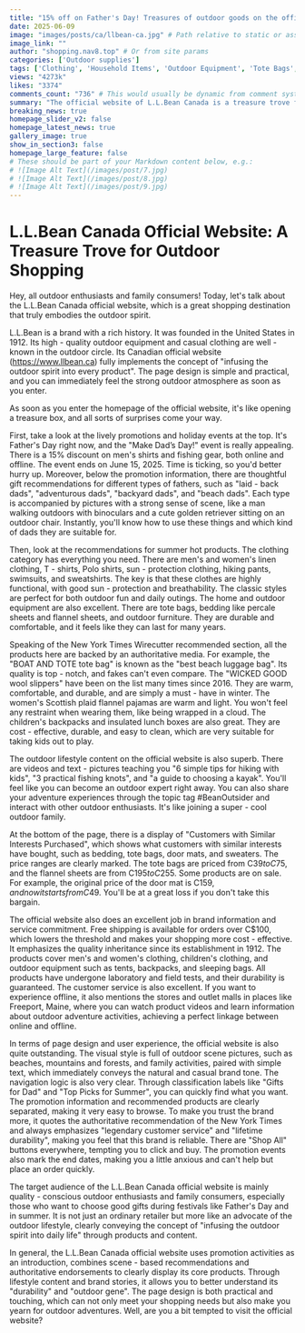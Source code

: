```yaml
---
title: "15% off on Father's Day! Treasures of outdoor goods on the official website of L.L.Bean Canada are waiting for you to grab."
date: 2025-06-09
image: "images/posts/ca/llbean-ca.jpg" # Path relative to static or assets
image_link: ""
author: "shopping.nav8.top" # Or from site params
categories: ['Outdoor supplies']
tags: ['Clothing', 'Household Items', 'Outdoor Equipment', 'Tote Bags', 'Wool Slippers', 'Flannel Pajamas', "Children's Backpacks", 'Insulated Lunch Boxes', 'Kayaks', 'Online Store Services', 'Free Delivery Service', 'Customer Service', 'Summer Equipment', 'Sun Protection Clothing', 'Tents', 'Skiing Equipment', 'Lightweight Backpacks', "Children's T-shirts", 'Accessories', 'Snowboard', 'Ski Pants', 'One-piece Suit', 'Snowshoe Straps', 'Corduroy Jacket', 'Countertop Appliances', 'Large Appliances', 'KitchenAid', 'Wireless Series', 'Coffee and Espresso Machines', 'Food Processors', 'Blenders', 'Handheld Blenders', 'Kettles', 'Countertop Ovens', 'Toasters', 'Refrigerators', 'Stoves', 'Cooktops', 'Built-in Ovens', 'Dishwashers', 'Summer Beauty Gift Set', 'Sun Protection Set', 'Water Bottles', 'Non-alcoholic Beer', 'Health and Personal Care Products', 'Sports and Outdoor Products', 'Toys and Games', 'Prime Membership Plan', 'Subscribe & Save Membership Subscription Service', 'Shirts', 'Blazer', 'Polo Shirts', 'Hoodies', 'Pants', 'Knitted Shorts', 'Designer Brand Clothing', 'Customized Service', 'Fashion Information and Styling Guides', 'Legal Industry Services', "Men's Clothing", "Women's Clothing", "Children's Products", 'Outdoor Supplies', 'Camping Equipment', 'Hiking Shoes', 'Folding Chairs', 'Road Running Shoes', "Men's Hats", "Men's Footwear", "Women's Rain Gear", "Children's Equipment", 'Canoes', 'Pick up in-store', 'Workwear', 'Casual wear', 'Tablet Computers', 'Headphones', 'Sleeping Bags', 'Running Shoes', 'Solar Generators', 'Fishing Kayaks', 'Fishing Rods', 'Life Jackets', 'Camping Tents', 'Mosquito Repellent Devices', 'Camping Chairs', 'Expedition Backpacks', 'Coolers', 'Waterproof Jackets', 'Rain Boots', 'Tackle Boxes', 'Fish Finders', 'Brand-name Fishing Gear', 'Hydro Flask Water Bottles', 'Work Pants', "Women's Shirts", "Women's Jeans", "Women's Shorts", "Women's Jackets", 'Sets']
views: "4273k"
likes: "3374"
comments_count: "736" # This would usually be dynamic from comment system
summary: "The official website of L.L.Bean Canada is a treasure trove for outdoor shopping. Its user - friendly web pages are full of an outdoor atmosphere. There are Father's Day promotions and popular summer products. The section recommended by The New York Times also offers great items. Additionally, there is outdoor lifestyle content available for learning and sharing. Orders over C$100 enjoy free shipping, and the product quality is guaranteed. It is suitable for outdoor enthusiasts who value quality and family consumers. "
breaking_news: true   
homepage_slider_v2: false  
homepage_latest_news: true  
gallery_image: true  
show_in_section3: false
homepage_large_feature: false
# These should be part of your Markdown content below, e.g.:
# ![Image Alt Text](/images/post/7.jpg)
# ![Image Alt Text](/images/post/8.jpg)
# ![Image Alt Text](/images/post/9.jpg)
---
```


# L.L.Bean Canada Official Website: A Treasure Trove for Outdoor Shopping

Hey, all outdoor enthusiasts and family consumers! Today, let's talk about the L.L.Bean Canada official website, which is a great shopping destination that truly embodies the outdoor spirit.

L.L.Bean is a brand with a rich history. It was founded in the United States in 1912. Its high - quality outdoor equipment and casual clothing are well - known in the outdoor circle. Its Canadian official website (https://www.llbean.ca) fully implements the concept of "infusing the outdoor spirit into every product". The page design is simple and practical, and you can immediately feel the strong outdoor atmosphere as soon as you enter.

As soon as you enter the homepage of the official website, it's like opening a treasure box, and all sorts of surprises come your way.

First, take a look at the lively promotions and holiday events at the top. It's Father's Day right now, and the "Make Dad’s Day!" event is really appealing. There is a 15% discount on men's shirts and fishing gear, both online and offline. The event ends on June 15, 2025. Time is ticking, so you'd better hurry up. Moreover, below the promotion information, there are thoughtful gift recommendations for different types of fathers, such as "laid - back dads", "adventurous dads", "backyard dads", and "beach dads". Each type is accompanied by pictures with a strong sense of scene, like a man walking outdoors with binoculars and a cute golden retriever sitting on an outdoor chair. Instantly, you'll know how to use these things and which kind of dads they are suitable for.

Then, look at the recommendations for summer hot products. The clothing category has everything you need. There are men's and women's linen clothing, T - shirts, Polo shirts, sun - protection clothing, hiking pants, swimsuits, and sweatshirts. The key is that these clothes are highly functional, with good sun - protection and breathability. The classic styles are perfect for both outdoor fun and daily outings. The home and outdoor equipment are also excellent. There are tote bags, bedding like percale sheets and flannel sheets, and outdoor furniture. They are durable and comfortable, and it feels like they can last for many years.

Speaking of the New York Times Wirecutter recommended section, all the products here are backed by an authoritative media. For example, the "BOAT AND TOTE tote bag" is known as the "best beach luggage bag". Its quality is top - notch, and fakes can't even compare. The "WICKED GOOD wool slippers" have been on the list many times since 2016. They are warm, comfortable, and durable, and are simply a must - have in winter. The women's Scottish plaid flannel pajamas are warm and light. You won't feel any restraint when wearing them, like being wrapped in a cloud. The children's backpacks and insulated lunch boxes are also great. They are cost - effective, durable, and easy to clean, which are very suitable for taking kids out to play.

The outdoor lifestyle content on the official website is also superb. There are videos and text - pictures teaching you "6 simple tips for hiking with kids", "3 practical fishing knots", and "a guide to choosing a kayak". You'll feel like you can become an outdoor expert right away. You can also share your adventure experiences through the topic tag #BeanOutsider and interact with other outdoor enthusiasts. It's like joining a super - cool outdoor family.

At the bottom of the page, there is a display of "Customers with Similar Interests Purchased", which shows what customers with similar interests have bought, such as bedding, tote bags, door mats, and sweaters. The price ranges are clearly marked. The tote bags are priced from C$39 to C$75, and the flannel sheets are from C$195 to C$255. Some products are on sale. For example, the original price of the door mat is C$159, and now it starts from C$49. You'll be at a great loss if you don't take this bargain.

The official website also does an excellent job in brand information and service commitment. Free shipping is available for orders over C$100, which lowers the threshold and makes your shopping more cost - effective. It emphasizes the quality inheritance since its establishment in 1912. The products cover men's and women's clothing, children's clothing, and outdoor equipment such as tents, backpacks, and sleeping bags. All products have undergone laboratory and field tests, and their durability is guaranteed. The customer service is also excellent. If you want to experience offline, it also mentions the stores and outlet malls in places like Freeport, Maine, where you can watch product videos and learn information about outdoor adventure activities, achieving a perfect linkage between online and offline.

In terms of page design and user experience, the official website is also quite outstanding. The visual style is full of outdoor scene pictures, such as beaches, mountains and forests, and family activities, paired with simple text, which immediately conveys the natural and casual brand tone. The navigation logic is also very clear. Through classification labels like "Gifts for Dad" and "Top Picks for Summer", you can quickly find what you want. The promotion information and recommended products are clearly separated, making it very easy to browse. To make you trust the brand more, it quotes the authoritative recommendation of the New York Times and always emphasizes "legendary customer service" and "lifetime durability", making you feel that this brand is reliable. There are "Shop All" buttons everywhere, tempting you to click and buy. The promotion events also mark the end dates, making you a little anxious and can't help but place an order quickly.

The target audience of the L.L.Bean Canada official website is mainly quality - conscious outdoor enthusiasts and family consumers, especially those who want to choose good gifts during festivals like Father's Day and in summer. It is not just an ordinary retailer but more like an advocate of the outdoor lifestyle, clearly conveying the concept of "infusing the outdoor spirit into daily life" through products and content.

In general, the L.L.Bean Canada official website uses promotion activities as an introduction, combines scene - based recommendations and authoritative endorsements to clearly display its core products. Through lifestyle content and brand stories, it allows you to better understand its "durability" and "outdoor gene". The page design is both practical and touching, which can not only meet your shopping needs but also make you yearn for outdoor adventures. Well, are you a bit tempted to visit the official website? 
